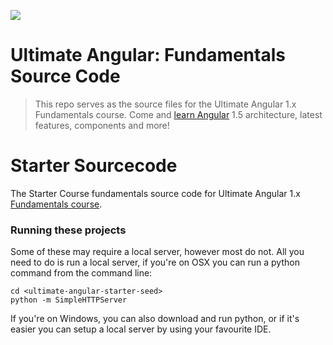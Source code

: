 <a href="https://ultimateangular.com" target="_blank"><img src="https://toddmotto.com/img/ua.png"></a>

# Ultimate Angular: Fundamentals Source Code

> This repo serves as the source files for the Ultimate Angular 1.x Fundamentals course. Come and [learn Angular](https://ultimateangular.com) 1.5 architecture, latest features, components and more!

# Starter Sourcecode

The Starter Course fundamentals source code for Ultimate Angular 1.x [Fundamentals course](https://ultimateangular.com).

### Running these projects

Some of these may require a local server, however most do not. All you need to do is run a local server, if you're on OSX you can run a python command from the command line:

```
cd <ultimate-angular-starter-seed>
python -m SimpleHTTPServer
```

If you're on Windows, you can also download and run python, or if it's easier you can setup a local server by using your favourite IDE.
